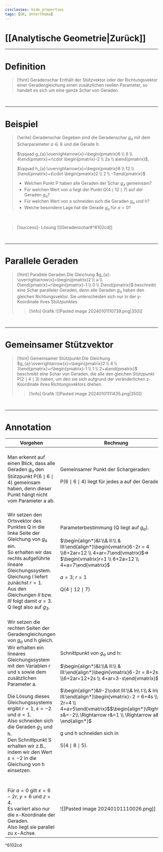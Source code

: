 ```yaml
---
cssclasses: hide_properties
tags: [GK, Unterthema]
---
```


# [[Analytische Geometrie|Zurück]]

___
# Definition

>[!hint] Geradenschar
>Enthält der Stützvektor oder der Richtungsvektor einer Geradengleichung einen zusätzlichen reellen Parameter, so handelt es sich um eine ganze Schar von Geraden.

<br>

___
# Beispiel

>[!write] Geradenschar
>Gegeben sind die Geradenschar $g_a$ mit dem Scharparameter $a \in \mathbb{R}$ und die Gerade h.
>
>$\qquad g_{a}:\overrightarrow{x}=\begin{pmatrix}6 \\ 6  \\ 4\end{pmatrix}+r\cdot \begin{pmatrix}-2 \\ 2a  \\ a\end{pmatrix}$,
>
>$\qquad h_{a}:\overrightarrow{x}=\begin{pmatrix}8 \\ 12  \\ 3\end{pmatrix}+s\cdot \begin{pmatrix}2 \\ 2  \\ -1\end{pmatrix}$
>
>- Welchen Punkt P haben alle Geraden der Schar $g_a$ gemeinsam?
>- Für welchen Wert von a liegt der Punkt $Q(4\mid 12 \mid 7)$ auf der Geraden $g_{a}$?
>- Für welchen Wert von a schneiden sich die Geraden $g_{a}$ und h?
>- Welche besondere Lage hat die Gerade $g_{a}$ für $a=0$?
 
<br>

>[!success]- Lösung
>![[Geradenschar#^6102cd]]

<br>

___
# Parallele Geraden

>[!hint] Parallele Geraden
>Die Gleichung $g_{a}: \overrightarrow{x}=\begin{pmatrix}2 \\ a  \\ 0\end{pmatrix}+r\begin{pmatrix}-1 \\ 0  \\ 2\end{pmatrix}$
>beschreibt eine Schar paralleler Geraden, denn alle Geraden $g_a$ haben den gleichen Richtungsvektor.
>Sie unterscheiden sich nur in der y-Koordinate ihres Stützpunktes
>
>>[!info] Grafik
>>![[Pasted image 20240101110739.png|350]]

<br>

___
# Gemeinsamer Stützvektor

>[!hint] Gemeinsamer Stützpunkt
>Die Gleichung $g_{a}:\overrightarrow{x}=\begin{pmatrix}2 \\ 4  \\ 3\end{pmatrix}+r\begin{pmatrix}-1 \\ 1  \\ 2+a\end{pmatrix}$
>beschreibt eine Schar von Geraden, die alle den gleichen Stützpunkt P$(2\mid 4\mid 3)$ haben, um den sie sich aufgrund der veränderlichen z-Koordinate ihres Richtungsvektors drehen.
>
>>[!info] Grafik
>>![[Pasted image 20240101111435.png|350]]

<br>

___
# Annotation

| Vorgehen | Rechnung |
| ---- | ---- |
| <br>Man erkennt auf einen Blick, dass alle Geraden $g_a$ den Stützpunkt P$(6\mid 6\mid 4)$ gemeinsam haben, denn dieser Punkt hängt nicht vom Parameter a ab. | <br>Gemeinsamer Punkt der Schargeraden:<br><br>P$(6\mid 6\mid 4)$ liegt für jedes a auf der Geraden $g_a$<br>$\quad$ |
| <br>Wir setzen den Ortsvektor des Punktes Q in die linke Seite der Gleichung von $g_a$ ein.<br>So erhalten wir das rechts aufgeführte lineare Gleichungssystem.<br>Gleichung $I$ liefert zunächst $r=1$.<br>Aus den Gleichungen $II$ bzw. $III$ folgt damit $a=3$.<br>Q liegt also auf $g_3$. | <br>Parameterbestimmung (Q liegt auf $g_a$).<br><br>$\begin{align*}&I:\\& II:\\ &  III:\end{align*}\begin{vmatrix}6-2r = 4 \\6+2ar=12  \\ 4+ar=7\end{vmatrix}$$\Rightarrow$ $\begin{vmatrix}r=1 \\ 6+2a=12  \\ 4+a=7\end{vmatrix}$<br>$\qquad \qquad \qquad \qquad \qquad \qquad \qquad \qquad$<br>$a=3;\ r=1$<br><br>Q$(4\mid 12\mid 7)$<br>$\quad$ |
| <br>Wir setzen die rechten Seiten der Geradengleichungen von $g_a$ und h gleich.<br>Wir erhalten ein lineares Gleichungssystem mit den Variablen r und s sowie dem zusätzlichen Parameter a.<br><br>Die Lösung dieses Gleichungssystems ergibt $r=1,\ s=-2$ und $a=1$.<br>Also schneiden sich die Geraden $g_1$ und h.<br>Den Schnittpunkt S erhalten wir z.B., indem wir den Wert $s=-2$ in die Gleichung von h einsetzen.<br>$\quad$ | <br>Schnittpunkt von $g_a$ und h:<br><br>$\begin{align*}&I:\\& II:\\ &  III:\end{align*}\begin{vmatrix}6-2r = 8+2s \\6+2ar=12+2s  \\ 4+ar=3-s\end{vmatrix}$<br><br>$\begin{align*}&II-2\cdot III:\\& In\ I:\\ &  In\  III:\end{align*}\begin{vmatrix}-2 = 6+4s \\6-2r=4  \\ 4+a=5\end{vmatrix}$$\begin{align*}\Rightarrow s&=-2\\ \Rightarrow r&=1 \\ \Rightarrow a&=1 \end{align*}$<br><br>g und h schneiden sich in <br><br>S$(4\mid 8\mid 5)$.<br> |
| <br>Für $a=0$ gilt $x=6-2r,\ y=6$ und $z=4$.<br>Es variiert also nur die x-Koordinate der Geraden.<br>Also liegt sie parallel zu x-Achse. | <br>![[Pasted image 20240101110026.png]]<br>$\quad$ |

^6102cd

